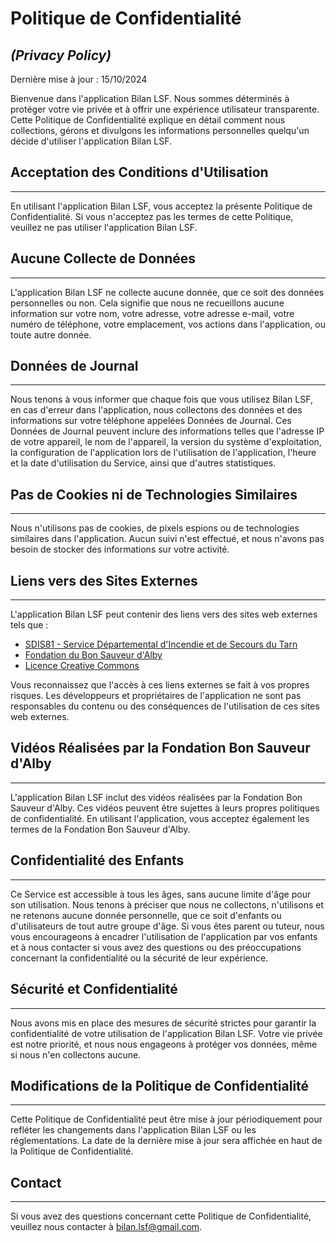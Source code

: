 # Politique de Confidentialité
## *(Privacy Policy)*

Dernière mise à jour : 15/10/2024

Bienvenue dans l'application Bilan LSF. Nous sommes déterminés à protéger votre vie privée et à offrir une expérience utilisateur transparente. Cette Politique de Confidentialité explique en détail comment nous collections, gérons et divulgons les informations personnelles quelqu'un décide d'utiliser l'application Bilan LSF.

## Acceptation des Conditions d'Utilisation
-------
En utilisant l'application Bilan LSF, vous acceptez la présente Politique de Confidentialité. Si vous n'acceptez pas les termes de cette Politique, veuillez ne pas utiliser l'application Bilan LSF.

## Aucune Collecte de Données
-------
L'application Bilan LSF ne collecte aucune donnée, que ce soit des données personnelles ou non. Cela signifie que nous ne recueillons aucune information sur votre nom, votre adresse, votre adresse e-mail, votre numéro de téléphone, votre emplacement, vos actions dans l'application, ou toute autre donnée.

## Données de Journal
-------
Nous tenons à vous informer que chaque fois que vous utilisez Bilan LSF, en cas d'erreur dans l'application, nous collectons des données et des informations sur votre téléphone appelées Données de Journal. Ces Données de Journal peuvent inclure des informations telles que l'adresse IP de votre appareil, le nom de l'appareil, la version du système d'exploitation, la configuration de l'application lors de l'utilisation de l'application, l'heure et la date d'utilisation du Service, ainsi que d'autres statistiques.

## Pas de Cookies ni de Technologies Similaires
-------
Nous n'utilisons pas de cookies, de pixels espions ou de technologies similaires dans l'application. Aucun suivi n'est effectué, et nous n'avons pas besoin de stocker des informations sur votre activité.

## Liens vers des Sites Externes
-------
L'application Bilan LSF peut contenir des liens vers des sites web externes tels que :

- [SDIS81 - Service Départemental d'Incendie et de Secours du Tarn](https://www.sdis81.fr/)
- [Fondation du Bon Sauveur d'Alby](https://www.bonsauveuralby.fr/)
- [Licence Creative Commons](https://creativecommons.org/licenses/by-nc-nd/4.0/)
  
Vous reconnaissez que l'accès à ces liens externes se fait à vos propres risques. Les développeurs et propriétaires de l'application ne sont pas responsables du contenu ou des conséquences de l'utilisation de ces sites web externes.

## Vidéos Réalisées par la Fondation Bon Sauveur d'Alby
-------
L'application Bilan LSF inclut des vidéos réalisées par la Fondation Bon Sauveur d'Alby. Ces vidéos peuvent être sujettes à leurs propres politiques de confidentialité. En utilisant l'application, vous acceptez également les termes de la Fondation Bon Sauveur d'Alby.

## Confidentialité des Enfants
-------

Ce Service est accessible à tous les âges, sans aucune limite d'âge pour son utilisation. Nous tenons à préciser que nous ne collectons, n'utilisons et ne retenons aucune donnée personnelle, que ce soit d'enfants ou d'utilisateurs de tout autre groupe d'âge. Si vous êtes parent ou tuteur, nous vous encourageons à encadrer l'utilisation de l'application par vos enfants et à nous contacter si vous avez des questions ou des préoccupations concernant la confidentialité ou la sécurité de leur expérience.

## Sécurité et Confidentialité
-------
Nous avons mis en place des mesures de sécurité strictes pour garantir la confidentialité de votre utilisation de l'application Bilan LSF. Votre vie privée est notre priorité, et nous nous engageons à protéger vos données, même si nous n'en collectons aucune.

## Modifications de la Politique de Confidentialité
-------
Cette Politique de Confidentialité peut être mise à jour périodiquement pour refléter les changements dans l'application Bilan LSF ou les réglementations. La date de la dernière mise à jour sera affichée en haut de la Politique de Confidentialité.

## Contact
-------
Si vous avez des questions concernant cette Politique de Confidentialité, veuillez nous contacter à bilan.lsf@gmail.com.
